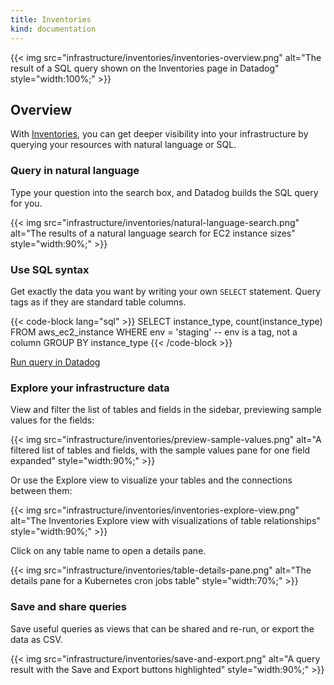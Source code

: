 ```yaml
---
title: Inventories
kind: documentation
---
```


{{< img src="infrastructure/inventories/inventories-overview.png" alt="The result of a SQL query shown on the Inventories page in Datadog" style="width:100%;" >}}

## Overview

With [Inventories][1], you can get deeper visibility into your infrastructure by querying your resources with natural language or SQL.

### Query in natural language

Type your question into the search box, and Datadog builds the SQL query for you.

{{< img src="infrastructure/inventories/natural-language-search.png" alt="The results of a natural language search for EC2 instance sizes" style="width:90%;" >}}

### Use SQL syntax

Get exactly the data you want by writing your own `SELECT` statement. Query tags as if they are standard table columns.

{{< code-block lang="sql" >}}
SELECT instance_type, count(instance_type)
FROM aws_ec2_instance
WHERE env = 'staging' -- env is a tag, not a column
GROUP BY instance_type
{{< /code-block >}}

[Run query in Datadog][2]

### Explore your infrastructure data

View and filter the list of tables and fields in the sidebar, previewing sample values for the fields:

{{< img src="infrastructure/inventories/preview-sample-values.png" alt="A filtered list of tables and fields, with the sample values pane for one field expanded" style="width:90%;" >}}

Or use the Explore view to visualize your tables and the connections between them:

{{< img src="infrastructure/inventories/inventories-explore-view.png" alt="The Inventories Explore view with visualizations of table relationships" style="width:90%;" >}}

Click on any table name to open a details pane.

{{< img src="infrastructure/inventories/table-details-pane.png" alt="The details pane for a Kubernetes cron jobs table" style="width:70%;" >}}

### Save and share queries

Save useful queries as views that can be shared and re-run, or export the data as CSV.

{{< img src="infrastructure/inventories/save-and-export.png" alt="A query result with the Save and Export buttons highlighted" style="width:90%;" >}}


[1]: https://app.datadoghq.com/inventories
[2]: https://app.datadoghq.com/inventories/sql?q=SELECT%20instance_type%2C%20count%28instance_type%29%0AFROM%20aws_ec2_instance%0AWHERE%20env%20%3D%20%27staging%27%20--%20env%20is%20a%20tag%2C%20not%20a%20column%0AGROUP%20BY%20instance_type&saved-view-id=2720754&viz=query